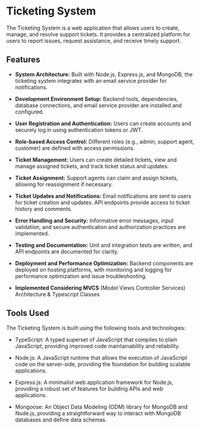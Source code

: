 # Ticketing System

The Ticketing System is a web application that allows users to create, manage, and resolve support tickets. It provides a centralized platform for users to report issues, request assistance, and receive timely support.

## Features

- **System Architecture:** Built with Node.js, Express.js, and MongoDB, the ticketing system integrates with an email service provider for notifications.

- **Development Environment Setup:** Backend tools, dependencies, database connections, and email service provider are installed and configured.

- **User Registration and Authentication:** Users can create accounts and securely log in using authentication tokens or JWT.

- **Role-based Access Control:** Different roles (e.g., admin, support agent, customer) are defined with access permissions.

- **Ticket Management:** Users can create detailed tickets, view and manage assigned tickets, and track ticket status and updates.

- **Ticket Assignment:** Support agents can claim and assign tickets, allowing for reassignment if necessary.

- **Ticket Updates and Notifications:** Email notifications are sent to users for ticket creation and updates. API endpoints provide access to ticket history and comments.

- **Error Handling and Security:** Informative error messages, input validation, and secure authentication and authorization practices are implemented.

- **Testing and Documentation:** Unit and integration tests are written, and API endpoints are documented for clarity.

- **Deployment and Performance Optimization:** Backend components are deployed on hosting platforms, with monitoring and logging for performance optimization and issue troubleshooting.

- **Implemented Considering MVCS** (Model Views Controller Services) Architecture  & Typescript Classes 

## Tools Used

The Ticketing System is built using the following tools and technologies:

- TypeScript: A typed superset of JavaScript that compiles to plain JavaScript, providing improved code maintainability and reliability.

- Node.js: A JavaScript runtime that allows the execution of JavaScript code on the server-side, providing the foundation for building scalable applications.

- Express.js: A minimalist web application framework for Node.js, providing a robust set of features for building APIs and web applications.

- Mongoose: An Object Data Modeling (ODM) library for MongoDB and Node.js, providing a straightforward way to interact with MongoDB databases and define data schemas.

